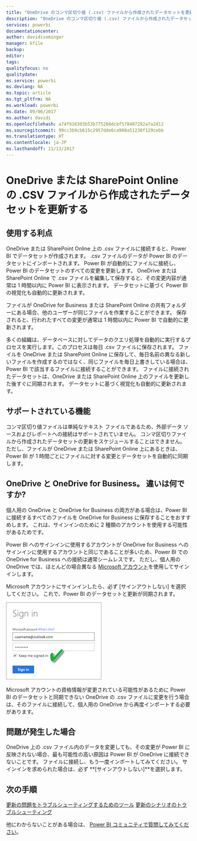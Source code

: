 ```yaml
---
title: "OneDrive のコンマ区切り値 (.csv) ファイルから作成されたデータセットを更新する"
description: "OneDrive のコンマ区切り値 (.csv) ファイルから作成されたデータセットを更新する"
services: powerbi
documentationcenter: 
author: davidiseminger
manager: kfile
backup: 
editor: 
tags: 
qualityfocus: no
qualitydate: 
ms.service: powerbi
ms.devlang: NA
ms.topic: article
ms.tgt_pltfrm: NA
ms.workload: powerbi
ms.date: 09/06/2017
ms.author: davidi
ms.openlocfilehash: a74f916303b53b775266dcbf578407292a7a2d12
ms.sourcegitcommit: 99cc3b9cb615c2957dde6ca908a51238f129cebb
ms.translationtype: HT
ms.contentlocale: ja-JP
ms.lasthandoff: 11/13/2017
---
```

# <a name="refresh-a-dataset-created-from-a-csv-file-on-onedrive-or-sharepoint-online"></a>OneDrive または SharePoint Online の .CSV ファイルから作成されたデータセットを更新する
## <a name="what-are-the-advantages"></a>使用する利点
OneDrive または SharePoint Online 上の .csv ファイルに接続すると、Power BI でデータセットが作成されます。 .csv ファイルのデータが Power BI のデータセットにインポートされます。 Power BI が自動的にファイルに接続し、Power BI のデータセットのすべての変更を更新します。 OneDrive または SharePoint Online で .csv ファイルを編集して保存すると、その変更内容が通常は 1 時間以内に Power BI に表示されます。 データセットに基づく Power BI の視覚化も自動的に更新されます。

ファイルが OneDrive for Business または SharePoint Online の共有フォルダーにある場合、他のユーザーが同じファイルを作業することができます。 保存されると、行われたすべての変更が通常は 1 時間以内に Power BI で自動的に更新されます。

多くの組織は、データベースに対してデータのクエリ処理を自動的に実行するプロセスを実行します。このプロセスは毎日 .csv ファイルに保存されます。 ファイルを OneDrive または SharePoint Online に保存して、毎日名前の異なる新しいファイルを作成するのではなく、同じファイルを毎日上書きしている場合は、Power BI で該当するファイルに接続することができます。 ファイルに接続されたデータセットは、OneDrive または SharePoint Online 上のファイルを更新した後すぐに同期されます。 データセットに基づく視覚化も自動的に更新されます。

## <a name="whats-supported"></a>サポートされている機能
コンマ区切り値ファイルは単純なテキスト ファイルであるため、外部データ ソースおよびレポートへの接続はサポートされていません。 コンマ区切りファイルから作成されたデータセットの更新をスケジュールすることはできません。 ただし、ファイルが OneDrive または SharePoint Online 上にあるときは、Power BI が 1 時間ごとにファイルに対する変更とデータセットを自動的に同期します。

## <a name="onedrive-or-onedrive-for-business-whats-the-difference"></a>OneDrive と OneDrive for Business。 違いは何ですか?
個人用の OneDrive と OneDrive for Business の両方がある場合は、Power BI に接続するすべてのファイルを OneDrive for Business に保存することをおすすめします。 これは、サインインのために 2 種類のアカウントを使用する可能性があるためです。

Power BI へのサインインに使用するアカウントが OneDrive for Business へのサインインに使用するアカウントと同じであることが多いため、Power BI での OneDrive for Business への接続は通常シームレスです。 ただし、個人用の OneDrive では、ほとんどの場合異なる [Microsoft アカウント](http://www.microsoft.com/account/default.aspx)を使用してサインインします。

Microsoft アカウントにサインインしたら、必ず [サインアウトしない] を選択してください。 これで、Power BI のデータセットと更新が同期されます。

![](media/refresh-csv-file-onedrive/refresh_signin_keepmesignedin.png)

Microsoft アカウントの資格情報が変更されている可能性があるために Power BI のデータセットと同期できない OneDrive の .csv ファイルに変更を行う場合は、そのファイルに接続して、個人用の OneDrive から再度インポートする必要があります。

## <a name="when-things-go-wrong"></a>問題が発生した場合
OneDrive 上の .csv ファイル内のデータを変更しても、その変更が Power BI に反映されない場合、最も可能性の高い原因は Power BI が OneDrive に接続できないことです。 ファイルに接続し、もう一度インポートしてみてください。 サインインを求められた場合は、必ず **[サインアウトしない]**を選択します。

## <a name="next-steps"></a>次の手順
[更新の問題をトラブルシューティングするためのツール](service-gateway-onprem-tshoot.md)
[更新のシナリオのトラブルシューティング](refresh-troubleshooting-refresh-scenarios.md)

他にわからないことがある場合は、 [Power BI コミュニティで質問してみてください](https://community.powerbi.com/)。

